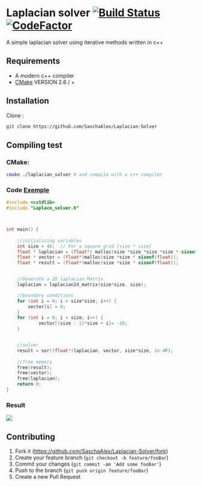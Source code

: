 # Laplacian solver [![Build Status](https://travis-ci.org/SaschaAlex/Laplacian-Solver.svg?branch=master)](https://travis-ci.org/SaschaAlex/Laplacian-Solver)  [![CodeFactor](https://www.codefactor.io/repository/github/saschaalex/laplacian-solver/badge)](https://www.codefactor.io/repository/github/saschaalex/laplacian-solver)
A simple laplacian solver using iterative methods written in c++


## Requirements
* A modern c++ compiler
* [CMake](https://cmake.org/)  VERSION 2.6 / +



## Installation


Clone :
```sh
git clone https://github.com/SaschaAlex/Laplacian-Solver
```

## Compiling test

### CMake:

```sh
cmake ./laplacian_solver # and compile with a c++ compiler
```

### Code [Exemple](https://github.com/SaschaAlex/Laplacian-Solver/blob/master/laplacian_solver/exemple.cpp)
```cpp
#include <cstdlib>
#include "Laplace_solver.h"



int main() {
	
	//initializing variables  
	int size = 40;  // For a square grid [size * size]
	float * laplacian = (float*) malloc(size *size *size *size * sizeof(float)); 
	float * vector = (float*)malloc(size *size * sizeof(float));
	float * result = (float*)malloc(size *size * sizeof(float));


	//Generate a 2D laplacian Matrix
	laplacian = laplacian2d_matrix(size*size, size);

	//boundary conditions
	for (int i = 0; i < size*size; i++) {
		vector[i] = 0;
	}
	for (int i = 0; i < size; i++) {
			vector[(size - 1)*size + i]= -10;
	}


	//solver
	result = sor((float*)laplacian, vector, size*size, 1e-4F);
	
	//free memory 
	free(result);
	free(vector);
	free(laplacian);
	return 0;
}
```
###  Result

![](https://i.imgur.com/VxFA0hr.png)

## Contributing

1. Fork it (<https://github.com/SaschaAlex/Laplacian-Solver/fork>)
2. Create your feature branch (`git checkout -b feature/fooBar`)
3. Commit your changes (`git commit -am 'Add some fooBar'`)
4. Push to the branch (`git push origin feature/fooBar`)
5. Create a new Pull Request